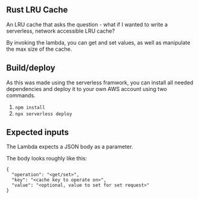 ## Rust LRU Cache

An LRU cache that asks the question - what if I wanted to write a serverless, network accessible LRU cache?

By invoking the lambda, you can get and set values, as well as manipulate the max size of the cache.


## Build/deploy

As this was made using the serverless framwork, you can install all needed dependencies and deploy it to your own AWS account using two commands.
1. `npm install`
2. `npx serverless deploy`

## Expected inputs

The Lambda expects a JSON body as a parameter. 

The body looks roughly like this:

```
{
  "operation": "<get/set>",
  "key": "<cache key to operate on>",
  "value": "<optional, value to set for set request>"
}
```
